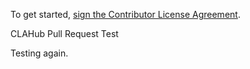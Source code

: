 To get started, <a href="http://127.0.0.1:3000/agreements/mzagaja/mzagaja.github.io">sign the Contributor License Agreement</a>.

CLAHub Pull Request Test

Testing again.
